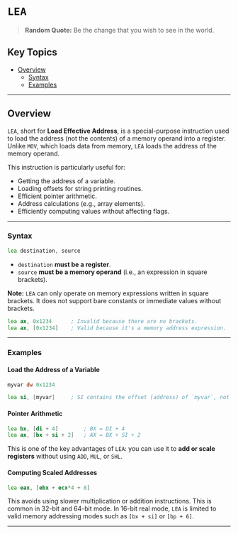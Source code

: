 # `LEA`

> **Random Quote:** Be the change that you wish to see in the world.

## Key Topics

+ [Overview](#overview)
    - [Syntax](#syntax)
    - [Examples](#examples)

---

## Overview

`LEA`, short for **Load Effective Address**, is a special-purpose instruction used to load the address (not the contents) of a memory operand into a register. Unlike `MOV`, which loads data from memory, `LEA` loads the address of the memory operand.

This instruction is particularly useful for:

+ Getting the address of a variable.
+ Loading offsets for string printing routines.
+ Efficient pointer arithmetic.
+ Address calculations (e.g., array elements).
+ Efficiently computing values without affecting flags.

---

### Syntax

```asm
lea destination, source
```

+ `destination` **must be a register**.
+ `source` **must be a memory operand** (i.e., an expression in square brackets).

**Note:** `LEA` can only operate on memory expressions written in square brackets. It does not support bare constants or immediate values without brackets.

```asm
lea ax, 0x1234      ; Invalid because there are no brackets.
lea ax, [0x1234]    ; Valid because it's a memory address expression.
```

---

### Examples

#### Load the Address of a Variable

```asm
myvar dw 0x1234

lea si, [myvar]     ; SI contains the offset (address) of `myvar`, not the value stored at that address (0x1234).
```

#### Pointer Arithmetic

```asm
lea bx, [di + 4]        ; BX = DI + 4
lea ax, [bx + si + 2]   ; AX = BX + SI + 2
```

This is one of the key advantages of `LEA`: you can use it to **add or scale registers** without using `ADD`, `MUL`, or `SHL`.

#### Computing Scaled Addresses

```asm
lea eax, [ebx + ecx*4 + 8]
```

This avoids using slower multiplication or addition instructions. This is common in 32-bit and 64-bit mode. In 16-bit real mode, `LEA` is limited to valid memory addressing modes such as `[bx + si]` or `[bp + 6]`.

---
